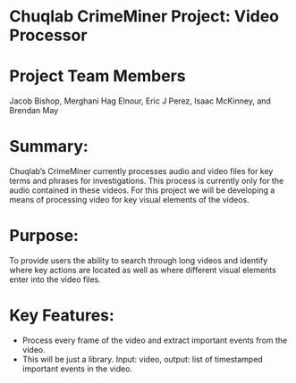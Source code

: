 # Chuqlab CrimeMiner Project: Video Processor

# Project Team Members
Jacob Bishop, Merghani Hag Elnour, Eric J Perez, Isaac McKinney, and Brendan May

# Summary: 
Chuqlab’s CrimeMiner currently processes audio and video files for key terms and phrases for investigations. This process is currently only for the audio contained in these videos. For this project we will be developing a means of processing video for key visual elements of the videos.   


# Purpose:
To provide users the ability to search through long videos and identify where key actions are located as well as where different visual elements enter into the video files. 

# Key Features:
- Process every frame of the video and extract important events from the video.
- This will be just a library. Input: video, output: list of timestamped important events in the video.



